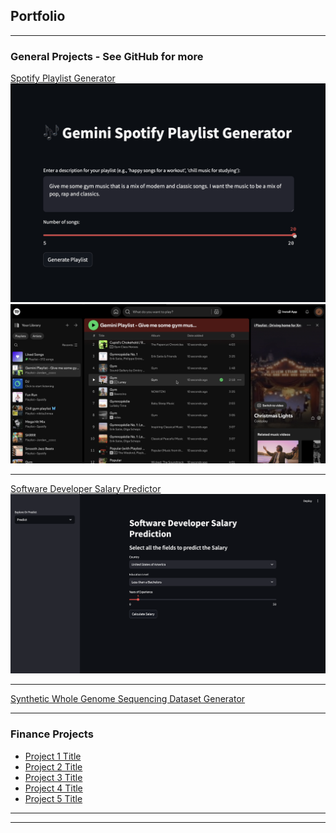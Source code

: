## Portfolio

---

### General Projects - See GitHub for more

[Spotify Playlist Generator](https://github.com/onionsp/Spotify-Playlist-Generator)
<img src="images/spotify1.png?raw=true"/>
<img src="images/spotify2.png?raw=true"/>

---
[Software Developer Salary Predictor](https://github.com/onionsp/Developer-Salary-Predictor/tree/main)
<img src="images/salary1.png?raw=true"/>

---
[Synthetic Whole Genome Sequencing Dataset Generator](https://github.com/onionsp/Synthetic-WGS-Dataset-Generator)

---

### Finance Projects

- [Project 1 Title](http://example.com/)
- [Project 2 Title](http://example.com/)
- [Project 3 Title](http://example.com/)
- [Project 4 Title](http://example.com/)
- [Project 5 Title](http://example.com/)

---




---
<p style="font-size:11px"></p>
<!-- Remove above link if you don't want to attibute -->
